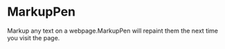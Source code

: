 MarkupPen
=========

Markup any text on a webpage.MarkupPen will repaint them the next time you visit the page.